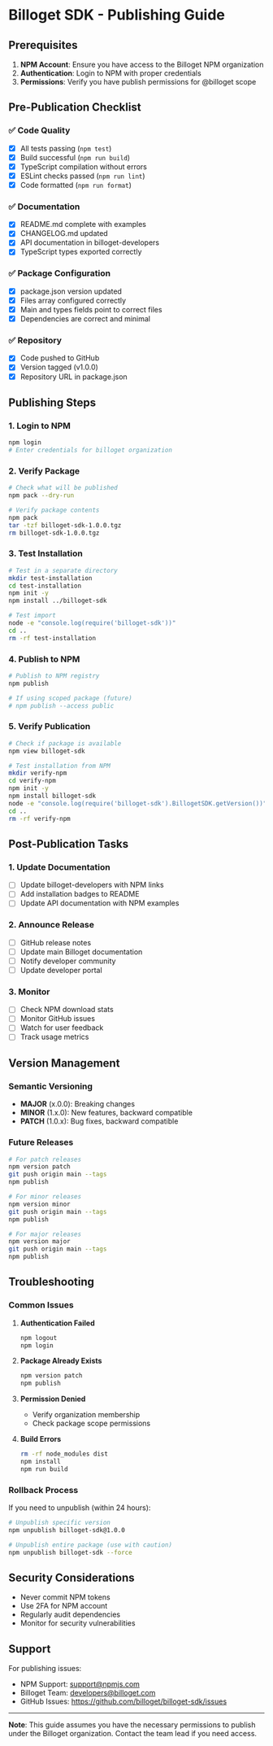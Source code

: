 # Billoget SDK - Publishing Guide

## Prerequisites

1. **NPM Account**: Ensure you have access to the Billoget NPM organization
2. **Authentication**: Login to NPM with proper credentials
3. **Permissions**: Verify you have publish permissions for @billoget scope

## Pre-Publication Checklist

### ✅ Code Quality

- [x] All tests passing (`npm test`)
- [x] Build successful (`npm run build`)
- [x] TypeScript compilation without errors
- [x] ESLint checks passed (`npm run lint`)
- [x] Code formatted (`npm run format`)

### ✅ Documentation

- [x] README.md complete with examples
- [x] CHANGELOG.md updated
- [x] API documentation in billoget-developers
- [x] TypeScript types exported correctly

### ✅ Package Configuration

- [x] package.json version updated
- [x] Files array configured correctly
- [x] Main and types fields point to correct files
- [x] Dependencies are correct and minimal

### ✅ Repository

- [x] Code pushed to GitHub
- [x] Version tagged (v1.0.0)
- [x] Repository URL in package.json

## Publishing Steps

### 1. Login to NPM

```bash
npm login
# Enter credentials for billoget organization
```

### 2. Verify Package

```bash
# Check what will be published
npm pack --dry-run

# Verify package contents
npm pack
tar -tzf billoget-sdk-1.0.0.tgz
rm billoget-sdk-1.0.0.tgz
```

### 3. Test Installation

```bash
# Test in a separate directory
mkdir test-installation
cd test-installation
npm init -y
npm install ../billoget-sdk

# Test import
node -e "console.log(require('billoget-sdk'))"
cd ..
rm -rf test-installation
```

### 4. Publish to NPM

```bash
# Publish to NPM registry
npm publish

# If using scoped package (future)
# npm publish --access public
```

### 5. Verify Publication

```bash
# Check if package is available
npm view billoget-sdk

# Test installation from NPM
mkdir verify-npm
cd verify-npm
npm init -y
npm install billoget-sdk
node -e "console.log(require('billoget-sdk').BillogetSDK.getVersion())"
cd ..
rm -rf verify-npm
```

## Post-Publication Tasks

### 1. Update Documentation

- [ ] Update billoget-developers with NPM links
- [ ] Add installation badges to README
- [ ] Update API documentation with NPM examples

### 2. Announce Release

- [ ] GitHub release notes
- [ ] Update main Billoget documentation
- [ ] Notify developer community
- [ ] Update developer portal

### 3. Monitor

- [ ] Check NPM download stats
- [ ] Monitor GitHub issues
- [ ] Watch for user feedback
- [ ] Track usage metrics

## Version Management

### Semantic Versioning

- **MAJOR** (x.0.0): Breaking changes
- **MINOR** (1.x.0): New features, backward compatible
- **PATCH** (1.0.x): Bug fixes, backward compatible

### Future Releases

```bash
# For patch releases
npm version patch
git push origin main --tags
npm publish

# For minor releases
npm version minor
git push origin main --tags
npm publish

# For major releases
npm version major
git push origin main --tags
npm publish
```

## Troubleshooting

### Common Issues

1. **Authentication Failed**

   ```bash
   npm logout
   npm login
   ```

2. **Package Already Exists**

   ```bash
   npm version patch
   npm publish
   ```

3. **Permission Denied**
   - Verify organization membership
   - Check package scope permissions

4. **Build Errors**
   ```bash
   rm -rf node_modules dist
   npm install
   npm run build
   ```

### Rollback Process

If you need to unpublish (within 24 hours):

```bash
# Unpublish specific version
npm unpublish billoget-sdk@1.0.0

# Unpublish entire package (use with caution)
npm unpublish billoget-sdk --force
```

## Security Considerations

- Never commit NPM tokens
- Use 2FA for NPM account
- Regularly audit dependencies
- Monitor for security vulnerabilities

## Support

For publishing issues:

- NPM Support: support@npmjs.com
- Billoget Team: developers@billoget.com
- GitHub Issues: https://github.com/billoget/billoget-sdk/issues

---

**Note**: This guide assumes you have the necessary permissions to publish under the Billoget organization. Contact the team lead if you need access.
